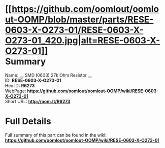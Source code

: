 
[[https://github.com/oomlout/oomlout-OOMP/blob/master/parts/RESE-0603-X-O273-01/RESE-0603-X-O273-01_420.jpg|alt=RESE-0603-X-O273-01]]     
Summary
=================
  
Name: __ SMD (0603) 27k Ohm Resistor __    
ID: __RESE-0603-X-O273-01__   
Hex ID: __R6273__   
WebPage: __https://github.com/oomlout/oomlout-OOMP/wiki/RESE-0603-X-O273-01__   
Short URL: __http://oom.lt/R6273__   

Full Details
==========================
Full summary of this part can be found in the wiki:   
__https://github.com/oomlout/oomlout-OOMP/wiki/RESE-0603-X-O273-01__    

